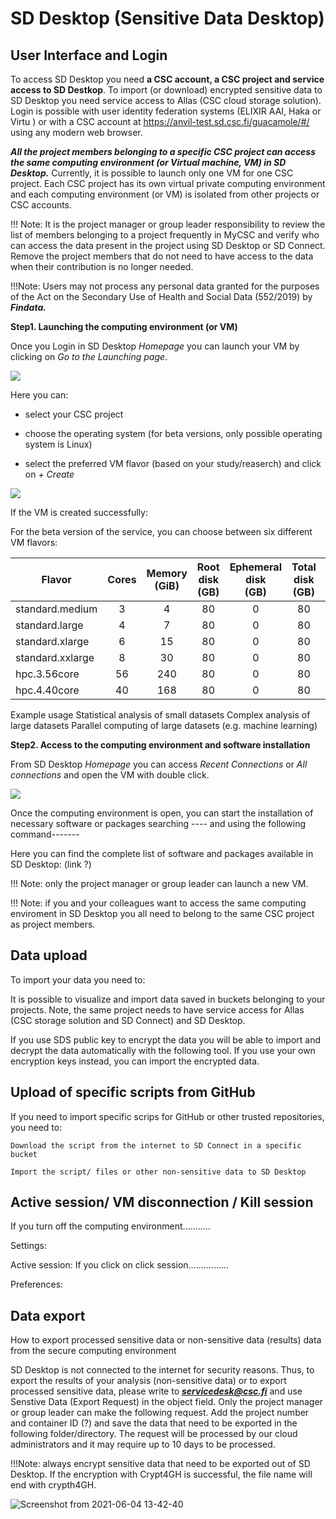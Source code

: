 
# SD Desktop (Sensitive Data Desktop)

## User Interface and Login 

 
To access SD Desktop you need **a CSC account, a CSC project and service access to SD Destkop**. 
To import (or download)  encrypted sensitive data to SD Desktop you need  service access to Allas (CSC cloud storage solution). 
Login is possible with user identity federation systems (ELIXIR AAI, Haka or Virtu ) or with a CSC account at https://anvil-test.sd.csc.fi/guacamole/#/ using any modern web browser. 

***All the project members belonging to a specific CSC project can access the same computing environment (or Virtual machine, VM) in SD Desktop.*** Currently, it is possible to launch only one VM for one CSC project. Each CSC project has its own virtual private computing environment and each computing environment (or VM) is isolated from other projects or CSC accounts. 

!!! Note: It is the project manager or group leader responsibility to review the list of members belonging to a project frequently in MyCSC and verify who can access the data present in the project using SD Desktop or SD Connect. Remove the project members that do not need to have access to the data when their contribution is no longer needed.  

!!!Note: Users may not process any personal data granted for the purposes of the Act on the Secondary Use of Health and Social Data (552/2019) by ***Findata.***


**Step1. Launching the computing environment (or VM)**

Once you Login in SD Desktop _Homepage_ you can launch your VM by clicking on _Go to the Launching page_. 

 ![](img/SDDkScreenshot_1.png)
 
Here you can:

* select your CSC project

* choose the operating system (for beta versions, only possible operating system is Linux)

* select the preferred VM flavor (based on your study/reaserch) and click on _+ Create_

 ![](img/SDDkScreenshot_2.png)

If the VM is created successfully: 




For the beta version of the service, you can choose between six different VM flavors:  

|Flavor|Cores|Memory<br/>(GiB)|Root<br/>disk<br/>(GB)|Ephemeral<br/>disk<br/>(GB)|Total<br/>disk<br/>(GB)|Memory/<br/>core<br/>(GiB)|Redundancy|Billing<br/>Units<br/>/h|
|--- |:---:|:---:|:---:|:---:|:---:|:---:|:---:|:---:|
| standard.medium  | 3 | 4  | 80 | 0 | 80 | 1.3 |![](/img/circle_icons/p100.svg)![](/img/circle_icons/r100.svg)![](/img/circle_icons/n100.svg)| 1    |
| standard.large   | 4 | 7  | 80 | 0 | 80 | 1.8 |![](/img/circle_icons/p100.svg)![](/img/circle_icons/r100.svg)![](/img/circle_icons/n100.svg)| 2    |
| standard.xlarge  | 6 | 15 | 80 | 0 | 80 | 2.5 |![](/img/circle_icons/p100.svg)![](/img/circle_icons/r100.svg)![](/img/circle_icons/n100.svg)| 4    |
| standard.xxlarge | 8 | 30 | 80 | 0 | 80 | 3.8 |![](/img/circle_icons/p100.svg)![](/img/circle_icons/r100.svg)![](/img/circle_icons/n100.svg)| 8    |
| hpc.3.56core     | 56 | 240 | 80 | 0 | 80 | 4.3 |![](/img/circle_icons/p100.svg)![](/img/circle_icons/r100.svg)![](/img/circle_icons/n100.svg)| 96  |
| hpc.4.40core     | 40 | 168 | 80 | 0 | 80 | 4.2 |![](/img/circle_icons/p100.svg)![](/img/circle_icons/r100.svg)![](/img/circle_icons/n100.svg)| 60  |



Example usage 
Statistical analysis of small datasets 
Complex analysis of large datasets 
Parallel computing of large datasets (e.g. machine learning) 

 **Step2. Access to the computing environment and software installation**
 
From SD Desktop _Homepage_ you can access  _Recent Connections_ or _All connections_ and open the VM with double click.

 ![](img/SDDkScreenshot_3.png)
 
Once the computing environment is open, you can start the installation of necessary software or packages searching ---- and using the following command-------

Here you can find the complete list of software and packages available in SD Desktop: (link ?)


!!! Note: only the project manager or group leader can launch a new VM.  

!!! Note: if you and your colleagues want to access the same computing enviroment in SD Desktop you all need to belong to the same CSC project as project members.

 
## Data upload 

To import your data you need to:

It is possible to visualize and import data saved in buckets belonging to your projects. Note, the same project needs to have service access for Allas (CSC storage solution and SD Connect) and SD Desktop. 

If you use SDS public key to encrypt the data you will be able to import and decrypt the data automatically with the following tool. If you use your own encryption keys instead, you can import the encrypted data. 

## Upload of specific scripts from GitHub

If you need to import specific scrips for GitHub or other trusted repositories, you need to: 

    Download the script from the internet to SD Connect in a specific bucket 

    Import the script/ files or other non-sensitive data to SD Desktop 
    
## Active session/ VM disconnection / Kill session

If you turn off the computing environment……….. 


Settings:  

Active session: If you click on click session................ 

 

Preferences: 



## Data export

How to export processed sensitive data or non-sensitive data (results) data from the secure computing environment 

SD Desktop is not connected to the internet for security reasons. Thus, to export the results of your analysis (non-sensitive data) or to export processed sensitive data, please write to ***servicedesk@csc.fi*** and use Senstive Data (Export Request) in the object field. Only the project manager or group leader can make the following request. Add the project number and container ID (?) and save the data that need to be exported in the following folder/directory. The request will be processed by our cloud administrators and it may require up to 10 days to be processed.  

!!!Note: always encrypt sensitive data that need to be exported out of SD Desktop. If the encryption with Crypt4GH is successful, the file name will end with crypth4GH. 


![Screenshot from 2021-06-04 13-42-40](https://user-images.githubusercontent.com/83574067/121056631-0e768600-c7c7-11eb-98c7-2f88f7d6b63b.png)





